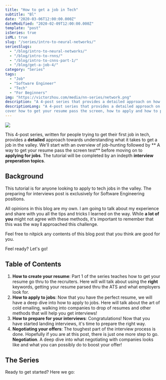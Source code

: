 ```yaml
---
title: "How to get a job in Tech"
subtitle: "Bl"
date: "2020-03-06T12:00:00.000Z"
dateModified: "2020-02-09T12:00:00.000Z"
template: "post"
isSeries: true
isML: true
slug: "/series/intro-to-neural-networks/"
seriesSlugs:
  - "/blog/intro-to-neural-networks/"
  - "/blog/intro-to-rnns/"
  - "/blog/intro-to-cnns-part-1/"
  - "/blog/get-a-job-4/"
category: "Series"
tags:
  - "Job"
  - "Software Engineer"
  - "Tech"
  - "For Beginners"
img: "https://victorzhou.com/media/nn-series/network.png"
description: "A 4-post series that provides a detailed approach on how to get a tech-job in the valley."
descriptionLong: "A 4-post series that provides a detailed approach on how to get a tech-job in the valley. We will
cover how to get your resume pass the screen, how to apply and how to prepare and how to negotiate your offers."
---
```


![](/media/nn-series/network.svg)

This 4-post series, written for people trying to get their first job in tech, provides a **detailed** approach towards understanding what it takes to get a job in the valley. We'll start with an overview of job-hunting followed by ** A way to get your resume pass the screen test** before moving on to **applying for jobs**. The tutorial will be completed by an indepth **interview preperation topics**.

## Background
This tutorial is for anyone looking to apply to tech jobs in the valley. The preparing for interviews post is exclusively for Software Engineering positions.

All opinions in this blog are my own. I am going to talk about my experience and share with you all the tips and tricks I learned on the way. While **a lot of you** might not agree with these methods, it's important to remember that this was the way **I** approached this challenge. 

Feel free to nitpick any contents of this blog post that you think are good for you.

Feel ready? Let's go!


## Table of Contents

1. **How to create your resume**: Part 1 of the series teaches how to get your resume go thru to the recruiters. Here will will talk about using the **right** keywords, getting your resume parsed thru the ATS and what employers look for.
2. **How to apply to jobs**: Now that you have the perfect resume, we will have a deep dive into how to apply to jobs. Here will talk about the art of cold emailing, walking into companies to drop of resumes and other methods that will help you get interviews!
3. **How to prepare for your interviews**: Congratulations! Now that you have started landing interviews, it's time to prepare the right way.
4. **Negotiating your offers**: The toughest part of the interview process is done. Hopefully if you are at this post, there is just one more step to go. **Negotiation**. A deep dive into what negotiating with companies looks like and what you can possibly do to boost your offer!

## The Series

Ready to get started? Here we go:
